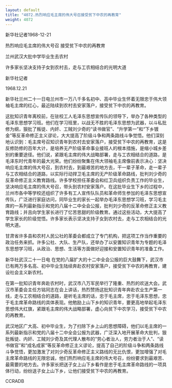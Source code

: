 ```yaml
---
layout: default
title: "4072.热烈响应毛主席的伟大号召接受贫下中农的再教育"
weight: 4072
---
```


新华社记者1968-12-21

热烈响应毛主席的伟大号召  接受贫下中农的再教育

兰州武汉大批中学毕业生去农村

许多家长坚决支持子女到农村去，走与工农相结合的光明大道

新华社记者

1968.12.21

新华社兰州二十一日电兰州市一万八千多名初中、高中毕业生怀着无限忠于伟大领袖毛主席的红心，最近陆续到农村去安家落户，接受贫下中农的再教育。

这批知识青年离校前，在驻校工人毛泽东思想宣传队的领导下，举办了各种类型的毛泽东思想学习班。他们在学习班里，以战无不胜的毛泽东思想为武器，以斗私批修为纲，狠批了叛徒、内奸、工贼刘少奇的“读书做官”、“升学第一”和“下乡镀金”等反革命修正主义谬论，大大提高了阶级斗争和两条路线斗争觉悟。他们深刻地认识到：毛主席号召知识青年到农村去安家落户，接受贫下中农的再教育，这是反修防修的百年大计，是培养无产阶级革命事业接班人的根本措施，是缩小城乡差别的重要途径。他们说，紧跟毛主席的伟大战略部署，走与工农相结合的道路，是毛泽东时代青年的最大光荣。他们纷纷聚集在伟大领袖毛主席像前表示决心：坚决响应毛主席的伟大号召，到农村去，到最艰苦的地方去，干一辈子革命，走一辈子与工农相结合的道路，以实际行动捍卫毛主席的无产阶级革命路线，批判刘少奇的反革命修正主义教育路线。许多学校担任革委会和红卫兵组织负责工作的毕业生，坚决响应毛主席的伟大号召，带头到农村安家落户。在这批毕业生下乡的过程中，兰州市各中等学校还组织了许多有工人宣传队队员和革命师生参加的毛泽东思想宣传队，广泛进行家庭访问，同毕业生的家长一起举办毛泽东思想学习班，学习毛主席的一系列最新指示和党的八届十二中全会公报，批判刘少奇的反革命修正主义教育路线；并且向学生家长进行了忆苦思甜的阶级教育。通过这些活动，大大提高了学生家长的阶级觉悟。许多家长表示坚决支持子女到农村去，走与工农相结合的光明大道。

甘肃省许多县和农村人民公社的革委会都成立了专门机构，把这项工作当作重要的政治任务来抓。许多公社、大队、生产队，还举办了以安置知识青年为专题的毛泽东思想学习班，从政治、思想、生活等方面做好迎接和安置知识青年的准备工作。

新华社武汉二十一日电  在党的八届扩大的十二中全会公报的巨大鼓舞下，武汉市已有两万多名高、初中毕业生陆续奔赴农村安家落户，接受贫下中农的再教育，建设社会主义新农村。

在第一批知识青年奔赴农村时，武汉市八万军民举行了隆重、热烈的欢送大会。武汉市革委会主任方铭同志在会上讲话，热烈赞扬这批知识青年奔赴农业生产第一线，走与工农相结合的道路，是听毛主席的话，忠于毛主席，忠于毛泽东思想，忠于毛主席革命路线的具体表现。他勉励上山下乡的知识青年，要更高地举起毛泽东思想伟大红旗，紧跟毛主席的伟大战略部署，虚心向贫下中农学习，接受贫下中农的再教育。

武汉地区广大高、初中毕业生，为了扫除下乡上山的思想障碍，他们以毛主席的一系列最新指示和党的八届十二中全会公报为武器，广泛深入地开展革命大批判，狠批叛徒、内奸、工贼刘少奇及其代理人散布的“劳心者治人，劳力者治于人”、“读书做官”和“成名成家”等反革命修正主义谬论，提高了自己的阶级斗争和两条路线斗争觉悟，更加激发了对刘少奇反革命修正主义路线的无比仇恨，更加增强了对毛主席革命路线的无限忠诚，他们热烈响应毛主席的伟大号召，纷纷要求到最艰苦、最需要的地方去。许多家长把送子女上山下乡看作是忠于毛主席革命路线的一项具体行动，纷纷送子女上山下乡，让他们接受贫下中农的再教育。

CCRADB

